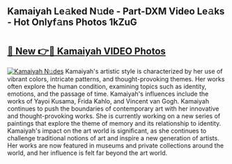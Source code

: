 ## Kamaiyah Le𝚊ked N𝚞de - Part-DXM Video Le𝚊ks - Hot Onlyf𝚊ns Photos 1kZuG

# <h2><a href="http://ab76690.deff.icu/?id=Kamaiyah">🔗 New 👉🔴 Kamaiyah VIDEO Photos</a></h2>

[![Kamaiyah N𝚞des](https://i.imgur.com/rIISA9y.gif)](http://ab76690.deff.icu/?id=Kamaiyah)
Kamaiyah's artistic style is characterized by her use of vibrant colors, intricate patterns, and thought-provoking themes. Her works often explore the human condition, examining topics such as identity, emotions, and the passage of time. Kamaiyah's influences include the works of Yayoi Kusama, Frida Kahlo, and Vincent van Gogh. Kamaiyah continues to push the boundaries of contemporary art with her innovative and thought-provoking works. She is currently working on a new series of paintings that explore the theme of memory and its relationship to identity. Kamaiyah's impact on the art world is significant, as she continues to challenge traditional notions of art and inspire a new generation of artists. Her works are now featured in museums and private collections around the world, and her influence is felt far beyond the art world.
